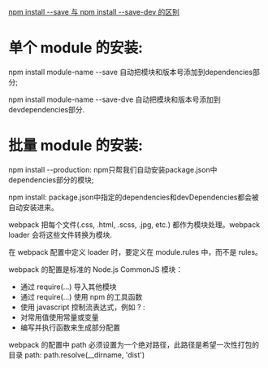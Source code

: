 [npm install --save 与 npm install --save-dev 的区别](http://www.cnblogs.com/guojunru/p/6092644.html)

单个 module 的安装:
===
npm install module-name --save 自动把模块和版本号添加到dependencies部分;

npm install module-name --save-dve 自动把模块和版本号添加到devdependencies部分.

批量 module 的安装:
===
npm install --production: npm只帮我们自动安装package.json中dependencies部分的模块;

npm install: package.json中指定的dependencies和devDependencies都会被自动安装进来。


webpack 把每个文件(.css, .html, .scss, .jpg, etc.) 都作为模块处理。webpack loader 会将这些文件转换为模块.

在 webpack 配置中定义 loader 时，要定义在 module.rules 中，而不是 rules。

webpack 的配置是标准的 Node.js CommonJS 模块：

* 通过 require(...) 导入其他模块
* 通过 require(...) 使用  npm 的工具函数
* 使用 javascript 控制流表达式，例如 ? : 
* 对常用值使用常量或变量
* 编写并执行函数来生成部分配置

webpack 的配置中 path 必须设置为一个绝对路径，此路径是希望一次性打包的目录
path: path.resolve(__dirname, 'dist')
